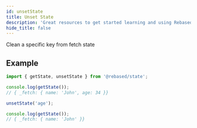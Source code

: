 ```yaml
---
id: unsetState
title: Unset State
description: 'Great resources to get started learning and using Rebased with Redux State'
hide_title: false
---
```


Clean a specific key from fetch state

## Example

```ts
import { getState, unsetState } from '@rebased/state';

console.log(getState());
// { _fetch: { name: 'John', age: 34 }}

unsetState('age');

console.log(getState());
// { _fetch: { name: 'John' }}
```
